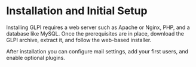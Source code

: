 # Installation and Initial Setup

Installing GLPI requires a web server such as Apache or Nginx, PHP, and a database like MySQL. Once the prerequisites are in place, download the GLPI archive, extract it, and follow the web-based installer.

After installation you can configure mail settings, add your first users, and enable optional plugins.
